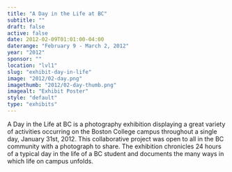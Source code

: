 ```yaml
---
title: "A Day in the Life at BC"
subtitle: ""
draft: false
active: false
date: 2012-02-09T01:01:00-04:00
daterange: "February 9 - March 2, 2012"
year: "2012"
sponsor: ""
location: "lvl1"
slug: "exhibit-day-in-life"
image: "2012/02-day.png"
imagethumb: "2012/02-day-thumb.png"
imagealt: "Exhibit Poster"
style: "default"
type: "exhibits"
---
```


A Day in the Life at BC is a photography exhibition displaying a great variety of activities occurring on the Boston College campus throughout a single day, January 31st, 2012. This collaborative project was open to all in the BC community with a photograph to share. The exhibition chronicles 24 hours of a typical day in the life of a BC student and documents the many ways in which life on campus unfolds.

<!--

Active:
    Yes (will appear on Exhibit's homepage)
    No (will not appear on Exhibit's homepage, but will appear in archives)

Gallery locations: 
    Burns Library (burns)
    Theology and Ministry Library (tml)
    O'Neill Level One (lvl1)
    O'Neill Level Three (lvl3)
    O'Neill Reading Room (reading)
    O'Neill Reading Room Back Wall (backwall)
    O'Neill Lobby (lobby)
    History Dept, Stokes Hall (stokes)
    Bapst Exhibits (bapsts)
    Archived Bapst Exhibits (bapstsarchive)
  
Need spaces for:

  Virtual Exhibits (virtual)
  Tip O'Neill (tiponeill)

Style:
    Poster on left, text on right (default)
    Poster on right, text on left (right)
    Poster large, centered above text (middle_top)
    Poster large, centered below text (middle_down)

Add'l images
    <img src="https://library.bc.edu/images/exhibits/XXXX/201X/00-XXXX.png" alt="words" class="float_left">
    <img src="https://library.bc.edu/images/exhibits/XXXX/201X/00-XXXX.png" alt="words" class="float_right">
    <img src="https://library.bc.edu/images/exhibits/XXXX/201X/00-XXXX.png" alt="words" class="center">

-->

